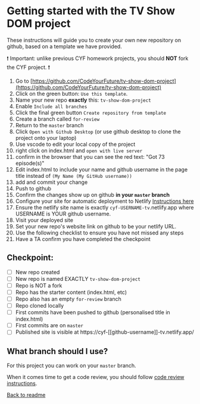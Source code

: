# Getting started with the TV Show DOM project

These instructions will guide you to create your own new repository on github, based on a template we have provided.

:exclamation:
Important: unlike previous CYF homework projects, you should **NOT** fork the CYF project.
:exclamation:

1. Go to [https://github.com/CodeYourFuture/tv-show-dom-project](https://github.com/CodeYourFuture/tv-show-dom-project)
1. Click on the green button: `Use this template`.
1. Name your new repo **exactly** this: `tv-show-dom-project`
1. Enable `Include all branches`
1. Click the final green button `Create repository from template`
1. Create a branch called `for-review`
1. Return to the `master` branch
1. Click `Open with Github Desktop` (or use github desktop to clone the project onto your laptop)
1. Use vscode to edit your local copy of the project
1. right click on index.html and `open with live server`
1. confirm in the browser that you can see the red text: "Got 73 episode(s)"
1. Edit index.html to include your name and github username in the page title instead of `(My Name (My GitHub username))`
1. add and commit your change
1. Push to github
1. Confirm the changes show up on github **in your `master` branch**
1. Configure your site for automatic deployment to Netlify [Instructions here](https://github.com/CodeYourFuture/syllabus/blob/master/others/deployment/1-for-html-module/cheatsheet-1.md)
1. Ensure the netlify site name is exactly `cyf-USERNAME-tv`.netlify.app where USERNAME is YOUR github username.
1. Visit your deployed site
1. Set your new repo's website link on github to be your netlify URL.
1. Use the following checklist to ensure you have not missed any steps
1. Have a TA confirm you have completed the checkpoint

## Checkpoint:

- [ ] New repo created
- [ ] New repo is named EXACTLY `tv-show-dom-project`
- [ ] Repo is NOT a fork
- [ ] Repo has the starter content (index.html, etc)
- [ ] Repo also has an empty `for-review` branch
- [ ] Repo cloned locally
- [ ] First commits have been pushed to github (personalised title in index.html)
- [ ] First commits are on `master`
- [ ] Published site is visible at https://cyf-[[github-username]]-tv.netlify.app/

## What branch should I use?

For this project you can work on your `master` branch.

When it comes time to get a code review, you should follow [code review instructions](./code-review.md).

[Back to readme](./readme.md)
